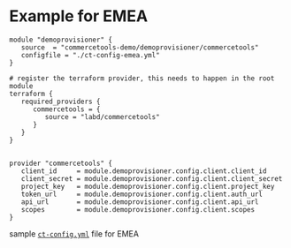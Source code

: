# Example for EMEA

```hcl
module "demoprovisioner" {
   source  = "commercetools-demo/demoprovisioner/commercetools"
   configfile = "./ct-config-emea.yml"
}

# register the terraform provider, this needs to happen in the root module
terraform {
   required_providers {
      commercetools = {
         source = "labd/commercetools"
      }
   }
}


provider "commercetools" {
   client_id     = module.demoprovisioner.config.client.client_id
   client_secret = module.demoprovisioner.config.client.client_secret
   project_key   = module.demoprovisioner.config.client.project_key
   token_url     = module.demoprovisioner.config.client.auth_url
   api_url       = module.demoprovisioner.config.client.api_url
   scopes        = module.demoprovisioner.config.client.scopes
}
```

sample [```ct-config.yml```](https://raw.githubusercontent.com/commercetools-demo/terraform-commercetools-demoprovisioner/master/examples/EMEA/ct-config-emea.yml) file for EMEA